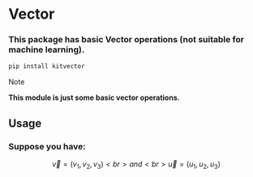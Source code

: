 # Vector
### This package has basic Vector operations (not suitable for machine learning).
```py
pip install kitvector
```
> [!NOTE]
> **This module is just some basic vector operations.**
## Usage
### Suppose you have: 

 $$
 \vec{v}=(v_1, v_2, v_3)<br>
 and<br>
 \vec{u}=(u_1, u_2, u_3)
 $$



